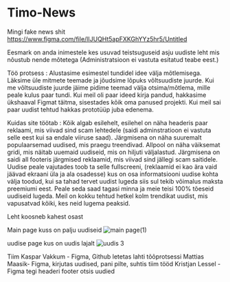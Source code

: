 # Timo-News
Mingi fake news shit
https://www.figma.com/file/lIJUQHt5apFXKGhYYz5hr5/Untitled


Eesmark on anda inimestele kes usuvad teistsuguseid asju uudiste leht mis nõustub nende mõtetega
(Administratsioon ei vastuta esitatud teabe eest.)


Töö protsess :
Alustasime esimestel tundidel idee välja mõtlemisega. Läksime üle mitmete teemade ja jõudsime lõpuks võltsuudiste juurde. Kui me võltsuudiste juurde jäime pidime teemad välja otsima/mõtlema, mille peale kulus paar tundi. Kui meil oli paar ideed kirja pandud, hakkasime ükshaaval Figmat täitma, sisestades kõik oma panused projekti. Kui meil sai paar uudist tehtud hakkas prototüüp juba edenema.

Kuidas site töötab :
Kõik algab esilehelt, esilehel on näha headeris paar reklaami, mis viivad sind scam lehtedele (saidi adminstratioon ei vastuta selle eest kui sa endale viiruse saad). Järgmisena on näha suuremalt populaarsemad uudised, mis praegu treendivad. Allpool on näha väiksemat gridi, mis näitab uuemaid uudiseid, mis on hiljuti väljalastud. Järgmisena on saidi all footeris järgmised reklaamid, mis viivad sind jällegi scam saitidele. 
Uudise peale vajutades toob ta selle fullscreeni, (reklaamid ei kao ära vaid jäävad ekraani üla ja ala osadesse) kus on osa informatsiooni uudise kohta välja toodud, kui sa tahad tervet uudist lugeda siis sul tekib võimalus maksta preemiumi eest.
Peale seda saad tagasi minna ja meie teisi 100% tõeseid uudiseid lugeda.
Meil on kokku tehtud hetkel kolm trendikat uudist, mis vapusatvad kõiki, kes neid lugema peaksid.


Leht koosneb kahest osast

Main page kuss on palju uudiseid
![main page(1)](https://user-images.githubusercontent.com/93149372/165891252-b904fcf6-e53a-48e8-8f49-b99403f5eae4.png)


uudise page kus on uudis lajalt
![uudis 3](https://user-images.githubusercontent.com/93149372/165905596-5b2e1761-4f1f-4c05-8e12-ddb0ddd6b9eb.png)



Tiim
Kaspar Vakkum - Figma, Github letetas lahti tõõprotsessi
Mattias Maasik- Figma, kirjutas uudised, pani pilte, suhtis tiim tööd
Kristjan Lessel - Figma tegi headeri footer otsis uudied

